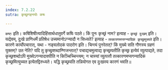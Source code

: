```yaml
---
index: 7.2.22
sutra: कृच्छ्रगहनयोः कषः

---
```

   `कष्टः` इति। कषिशिषीत्यादिहिंसार्थधातुवर्गे कषिः पठते। किं पुनः कृच्छ्रं नाम? इत्याह - `कृच्छ्रं दुःखम्` इति। यद्येवम्, दुःखे प्राणिधर्मे प्रतिषेध उच्यमानोऽग्न्यादौ न सिध्यते? इत्याह - `तत्कारणमप्यग्न्यादिकं कृच्छ्रमुच्यते` इति। कारणे कार्योपचारात्, यथा - नङ्वलोदकं पादरोग इति। चिन्त्यं पुनरेतत्? किं मुख्ये सति गौणस्य ग्रहणं युक्तम्? उत नेति? यदि तु कृच्छ्रशब्दाण्णिजन्तात्? पचाद्यचमुत्वाद्य कृच्छ्रयतीति कृच्छ्र इत्येवं व्युत्पाद्यते, तदा कृच्छ्रशब्दोऽपि मुख्येऽगन्यादावपीति न किञ्चिच्चिन्त्यम्; न चास्यां व्युत्पत्तौ तत्कारणमप्यगन्यादिकं कृच्छ्रमित्युच्यत इत्येतद्विरुध्यते। यद्धि कृच्छ्रयति तन्नियोगत एव दुःखस्य कारणं भवति॥